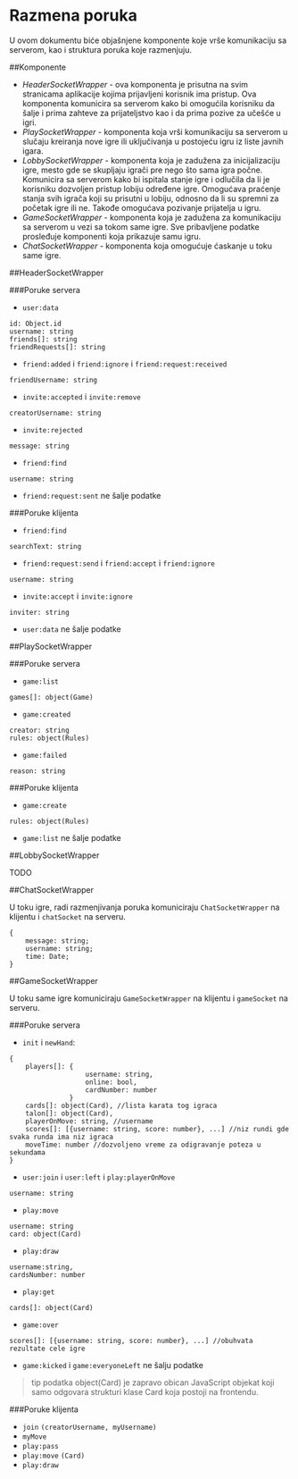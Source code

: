 Razmena poruka
=======

U ovom dokumentu biće objašnjene komponente koje vrše komunikaciju sa serverom, kao i struktura poruka koje razmenjuju.

##Komponente

- *HeaderSocketWrapper* - ova komponenta je prisutna na svim stranicama aplikacije kojima prijavljeni korisnik ima pristup. Ova komponenta komunicira sa serverom kako bi omogućila korisniku da šalje i prima zahteve za prijateljstvo kao i da prima pozive za učešće u igri.
- *PlaySocketWrapper* - komponenta koja vrši komunikaciju sa serverom u slučaju kreiranja nove igre ili uključivanja u postojeću igru iz liste javnih igara.
- *LobbySocketWrapper* - komponenta koja je zadužena za inicijalizaciju igre, mesto gde se skupljaju igrači pre nego što sama igra počne. Komunicira sa serverom kako bi ispitala stanje igre i odlučila da li je korisniku dozvoljen pristup lobiju određene igre. Omogućava praćenje stanja svih igrača koji su prisutni u lobiju, odnosno da li su spremni za početak igre ili ne. Takođe omogućava pozivanje prijatelja u igru.
- *GameSocketWrapper* - komponenta koja je zadužena za komunikaciju sa serverom u vezi sa tokom same igre. Sve pribavljene podatke prosleđuje komponenti koja prikazuje samu igru.
- *ChatSocketWrapper* - komponenta koja omogućuje ćaskanje u toku same igre.

##HeaderSocketWrapper

###Poruke servera

 - `user:data`
 ```
 id: Object.id
 username: string
 friends[]: string
 friendRequests[]: string
 ```
 
 - `friend:added` i  `friend:ignore` i `friend:request:received`
 ```
 friendUsername: string
 ```
 
 - `invite:accepted` i `invite:remove`
 ```
 creatorUsername: string
 ```
 
 - `invite:rejected`
 ```
 message: string
 ```
 
 - `friend:find`
 ```
 username: string
 ```
 
 - `friend:request:sent` ne šalje podatke

###Poruke klijenta

 - `friend:find`
 ```
 searchText: string
 ```
 
 - `friend:request:send` i `friend:accept` i `friend:ignore`
 ```
 username: string
 ```
 
 - `invite:accept` i `invite:ignore`
 ```
 inviter: string
 ```

 - `user:data` ne šalje podatke

##PlaySocketWrapper

###Poruke servera

 - `game:list`
 ```
 games[]: object(Game)
 ```

 - `game:created`
 ```
 creator: string
 rules: object(Rules)
 ```
 - `game:failed`
 ```
 reason: string
 ```
 
###Poruke klijenta

 - `game:create`
 ```
 rules: object(Rules)
 ```

 - `game:list` ne šalje podatke
 
##LobbySocketWrapper

TODO

##ChatSocketWrapper

U toku igre, radi razmenjivanja poruka komuniciraju `ChatSocketWrapper` na klijentu i `chatSocket` na serveru.

```
{
	message: string;
	username: string;
	time: Date;
}
```

##GameSocketWrapper

U toku same igre komuniciraju `GameSocketWrapper` na klijentu i `gameSocket` na serveru.

###Poruke servera

 - `init` i `newHand`: 
 
 ```
 {
	 players[]: {
					username: string,
					online: bool,
					cardNumber: number
				}
	 cards[]: object(Card), //lista karata tog igraca
	 talon[]: object(Card),
	 playerOnMove: string, //username
	 scores[]: [{username: string, score: number}, ...] //niz rundi gde svaka runda ima niz igraca
	 moveTime: number //dozvoljeno vreme za odigravanje poteza u sekundama	 	 
 }
 ```
 - `user:join` i `user:left` i `play:playerOnMove`

 ```
 username: string
 ```
 - `play:move`

 ```
 username: string
 card: object(Card)
 ```
 - `play:draw`

 ```
 username:string,
 cardsNumber: number
 ```
 - `play:get`

 ```
 cards[]: object(Card)
 ```
 - `game:over`

 ```
 scores[]: [{username: string, score: number}, ...] //obuhvata rezultate cele igre

 ```
 - `game:kicked` i `game:everyoneLeft` ne šalju podatke
 
 > tip podatka object(Card) je zapravo obican JavaScript objekat koji samo odgovara strukturi klase Card koja postoji na frontendu.

###Poruke klijenta

- `join` `(creatorUsername, myUsername)`
- `myMove` 
- `play:pass` 
- `play:move` `(Card)`
- `play:draw` 

